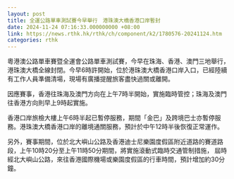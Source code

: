 ```yaml
---
layout: post
title: 全運公路單車測試賽今早舉行　港珠澳大橋香港口岸暫封
date: 2024-11-24 07:16:33.000000000 +08:00
link: https://news.rthk.hk/rthk/ch/component/k2/1780576-20241124.htm
categories: rthk
---
```


粵港澳公路單車賽暨全運會公路單車測試賽，今早在珠海、香港、澳門三地舉行，港珠澳大橋全線封閉。今早6時許開始，位於港珠澳大橋香港口岸入口，已經陸續有工作人員準備清場，現場有廣播提醒旅客盡快過關或離開。

因應賽事，香港往珠海及澳門方向在上午7時半開始，實施臨時管控；珠海及澳門往香港方向則早上9時起實施。

香港口岸旅檢大樓上午6時半起已暫停服務，期間「金巴」及跨境巴士亦暫停服務。港珠澳大橋香港口岸的離境通關服務，預計於中午12時半後恢復正常運作。

另外，賽事期間，位於北大嶼山公路及香港迪士尼樂園度假區附近道路的賽道路段，上午10時20分至上午11時50分期間，將實施滾動式臨時交通管制措施，
屆時經北大嶼山公路，來往香港國際機場或樂園度假區的行車時間，預計增加約30分鐘。
